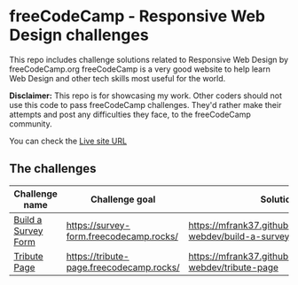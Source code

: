 # freeCodeCamp - Responsive Web Design challenges

This repo includes challenge solutions related to Responsive Web Design by freeCodeCamp.org
freeCodeCamp is a very good website to help learn Web Design and other tech skills most useful for the world.

**Disclaimer:**
This repo is for showcasing my work. Other coders should not use this code to pass freeCodeCamp challenges. They'd rather make their attempts and post any difficulties they face, to the freeCodeCamp community.

You can check the [Live site URL](https://mfrank37.github.io/freecodecamp-webdev/)

## The challenges

|Challenge name |Challenge goal | Solution |
|---------------|---------------|----------|
|[Build a Survey Form](https://www.freecodecamp.org/learn/2022/responsive-web-design/build-a-survey-form-project/build-a-survey-form) | <https://survey-form.freecodecamp.rocks/> | <https://mfrank37.github.io/freecodecamp-webdev/build-a-survey-form>|
|[Tribute Page](https://www.freecodecamp.org/learn/2022/responsive-web-design/build-a-tribute-page-project/build-a-tribute-page) | <https://tribute-page.freecodecamp.rocks/> | <https://mfrank37.github.io/freecodecamp-webdev/tribute-page>|
